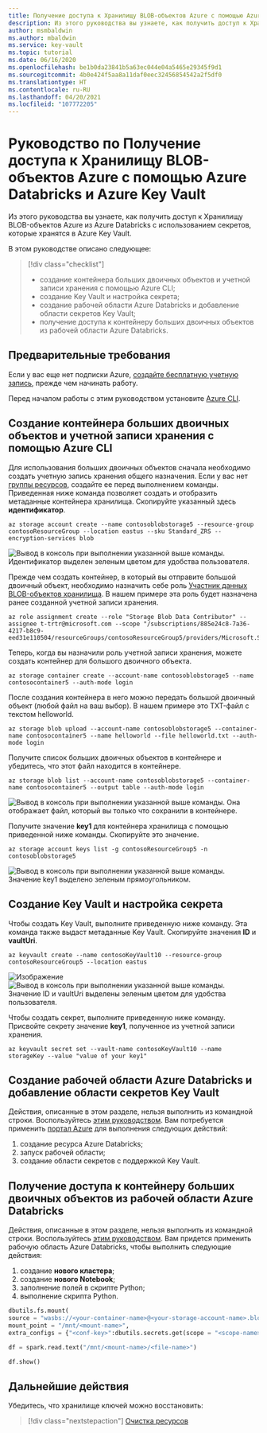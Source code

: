 ```yaml
---
title: Получение доступа к Хранилищу BLOB-объектов Azure с помощью Azure Databricks и Azure Key Vault
description: Из этого руководства вы узнаете, как получить доступ к Хранилищу BLOB-объектов Azure из Azure Databricks с использованием секретов, которые хранятся в Azure Key Vault.
author: msmbaldwin
ms.author: mbaldwin
ms.service: key-vault
ms.topic: tutorial
ms.date: 06/16/2020
ms.openlocfilehash: be1b0da23841b5a63ec044e04a5465e29345f9d1
ms.sourcegitcommit: 4b0e424f5aa8a11daf0eec32456854542a2f5df0
ms.translationtype: HT
ms.contentlocale: ru-RU
ms.lasthandoff: 04/20/2021
ms.locfileid: "107772205"
---
```

# <a name="tutorial-access-azure-blob-storage-using-azure-databricks-and-azure-key-vault"></a>Руководство по Получение доступа к Хранилищу BLOB-объектов Azure с помощью Azure Databricks и Azure Key Vault

Из этого руководства вы узнаете, как получить доступ к Хранилищу BLOB-объектов Azure из Azure Databricks с использованием секретов, которые хранятся в Azure Key Vault. 

В этом руководстве описано следующее:

> [!div class="checklist"]
> * создание контейнера больших двоичных объектов и учетной записи хранения с помощью Azure CLI;
> * создание Key Vault и настройка секрета;
> * создание рабочей области Azure Databricks и добавление области секретов Key Vault;
> * получение доступа к контейнеру больших двоичных объектов из рабочей области Azure Databricks.

## <a name="prerequisites"></a>Предварительные требования

Если у вас еще нет подписки Azure, [создайте бесплатную учетную запись](https://azure.microsoft.com/free/?WT.mc_id=A261C142F), прежде чем начинать работу.

Перед началом работы с этим руководством установите [Azure CLI](/cli/azure/install-azure-cli-windows).

## <a name="create-a-storage-account-and-blob-container-with-azure-cli"></a>Создание контейнера больших двоичных объектов и учетной записи хранения с помощью Azure CLI

Для использования больших двоичных объектов сначала необходимо создать учетную запись хранения общего назначения. Если у вас нет [группы ресурсов](/cli/azure/group#az_group_create), создайте ее перед выполнением команды. Приведенная ниже команда позволяет создать и отобразить метаданные контейнера хранилища. Скопируйте указанный здесь **идентификатор**.

```azurecli
az storage account create --name contosoblobstorage5 --resource-group contosoResourceGroup --location eastus --sku Standard_ZRS --encryption-services blob
```

![Вывод в консоль при выполнении указанной выше команды. Идентификатор выделен зеленым цветом для удобства пользователя.](../media/databricks-command-output-1.png)

Прежде чем создать контейнер, в который вы отправите большой двоичный объект, необходимо назначить себе роль [Участник данных BLOB-объектов хранилища](../../role-based-access-control/built-in-roles.md#storage-blob-data-contributor). В нашем примере эта роль будет назначена ранее созданной учетной записи хранения.

```azurecli
az role assignment create --role "Storage Blob Data Contributor" --assignee t-trtr@microsoft.com --scope "/subscriptions/885e24c8-7a36-4217-b8c9-eed31e110504/resourceGroups/contosoResourceGroup5/providers/Microsoft.Storage/storageAccounts/contosoblobstorage5
```

Теперь, когда вы назначили роль учетной записи хранения, можете создать контейнер для большого двоичного объекта.

```azurecli
az storage container create --account-name contosoblobstorage5 --name contosocontainer5 --auth-mode login
```

После создания контейнера в него можно передать большой двоичный объект (любой файл на ваш выбор). В нашем примере это TXT-файл с текстом helloworld.

```azurecli
az storage blob upload --account-name contosoblobstorage5 --container-name contosocontainer5 --name helloworld --file helloworld.txt --auth-mode login
```

Получите список больших двоичных объектов в контейнере и убедитесь, что этот файл находится в контейнере.

```azurecli
az storage blob list --account-name contosoblobstorage5 --container-name contosocontainer5 --output table --auth-mode login
```

![Вывод в консоль при выполнении указанной выше команды. Она отображает файл, который вы только что сохранили в контейнере.](../media/databricks-command-output-2.png)

Получите значение **key1** для контейнера хранилища с помощью приведенной ниже команды. Скопируйте это значение.

```azurecli
az storage account keys list -g contosoResourceGroup5 -n contosoblobstorage5
```

![Вывод в консоль при выполнении указанной выше команды. Значение key1 выделено зеленым прямоугольником.](../media/databricks-command-output-3.png)

## <a name="create-a-key-vault-and-set-a-secret"></a>Создание Key Vault и настройка секрета

Чтобы создать Key Vault, выполните приведенную ниже команду. Эта команда также выдаст метаданные Key Vault. Скопируйте значения **ID** и **vaultUri**.

```azurecli
az keyvault create --name contosoKeyVault10 --resource-group contosoResourceGroup5 --location eastus
```

![Изображение](../media/databricks-command-output-4.png)
![Вывод в консоль при выполнении указанной выше команды. Значение ID и vaultUri выделены зеленым цветом для удобства пользователя.](../media/databricks-command-output-5.png)

Чтобы создать секрет, выполните приведенную ниже команду. Присвойте секрету значение **key1**, полученное из учетной записи хранения.

```azurecli
az keyvault secret set --vault-name contosoKeyVault10 --name storageKey --value "value of your key1"
```

## <a name="create-an-azure-databricks-workspace-and-add-key-vault-secret-scope"></a>Создание рабочей области Azure Databricks и добавление области секретов Key Vault

Действия, описанные в этом разделе, нельзя выполнить из командной строки. Воспользуйтесь [этим руководством](/azure/databricks/scenarios/store-secrets-azure-key-vault#create-an-azure-databricks-workspace-and-add-a-secret-scope). Вам потребуется применить [портал Azure](https://ms.portal.azure.com/#home) для выполнения следующих действий:

1. создание ресурса Azure Databricks;
1. запуск рабочей области;
1. создание области секретов с поддержкой Key Vault.

## <a name="access-your-blob-container-from-azure-databricks-workspace"></a>Получение доступа к контейнеру больших двоичных объектов из рабочей области Azure Databricks

Действия, описанные в этом разделе, нельзя выполнить из командной строки. Воспользуйтесь [этим руководством](/azure/databricks/scenarios/store-secrets-azure-key-vault#access-your-blob-container-from-azure-databricks). Вам придется применить рабочую область Azure Databricks, чтобы выполнить следующие действия:

1. создание **нового кластера**;
1. создание **нового Notebook**;
1. заполнение полей в скрипте Python;
1. выполнение скрипта Python.

```python
dbutils.fs.mount(
source = "wasbs://<your-container-name>@<your-storage-account-name>.blob.core.windows.net",
mount_point = "/mnt/<mount-name>",
extra_configs = {"<conf-key>":dbutils.secrets.get(scope = "<scope-name>", key = "<key-name>")})

df = spark.read.text("/mnt/<mount-name>/<file-name>")

df.show()
```

## <a name="next-steps"></a>Дальнейшие действия

Убедитесь, что хранилище ключей можно восстановить:
> [!div class="nextstepaction"]
> [Очистка ресурсов](../../azure-resource-manager/management/delete-resource-group.md?tabs=azure-powershell)
